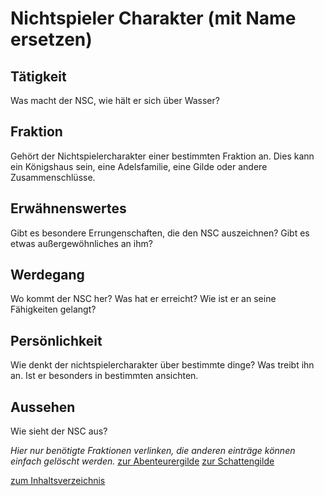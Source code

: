 # Nichtspieler Charakter (mit Name ersetzen)

## Tätigkeit
Was macht der NSC, wie hält er sich über Wasser?

## Fraktion
Gehört der Nichtspielercharakter einer bestimmten Fraktion an. Dies kann ein Königshaus sein, eine Adelsfamilie, eine Gilde oder andere Zusammenschlüsse.

## Erwähnenswertes
Gibt es besondere Errungenschaften, die den NSC auszeichnen?
Gibt es etwas außergewöhnliches an ihm?

## Werdegang
Wo kommt der NSC her?
Was hat er erreicht?
Wie ist er an seine Fähigkeiten gelangt?


## Persönlichkeit
Wie denkt der nichtspielercharakter über bestimmte dinge? Was treibt ihn an. Ist er besonders in bestimmten ansichten.

## Aussehen
Wie sieht der NSC aus?


*Hier nur benötigte Fraktionen verlinken, die anderen einträge können einfach gelöscht werden.*
[zur Abenteurergilde](../../Guilds/Abenteurergilde.md)
[zur Schattengilde](../../Guilds/Diebesgilde.md)

[zum Inhaltsverzeichnis](../../Contents.md)
